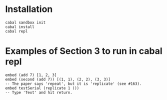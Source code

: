 # Installation

```
cabal sandbox init
cabal install
cabal repl
```

# Examples of Section 3 to run in cabal repl

```
embed (add 7) [1, 2, 3]
embed (second (add 7)) [(1, 1), (2, 2), (3, 3)]
-- The paper says 'repeat', but it is 'replicate' (see #163).
embed testSerial (replicate 1 ())
-- Type 'Text' and hit return.
```
